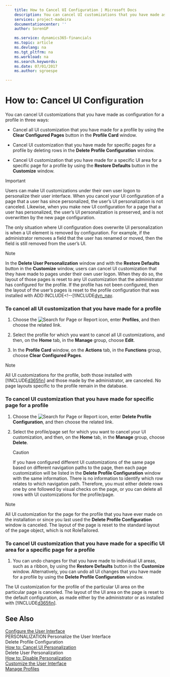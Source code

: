```yaml
---
    title: How to Cancel UI Configuration | Microsoft Docs
    description: You can cancel UI customizations that you have made as configuration for a profile in three ways:
    services: project-madeira
    documentationcenter: ''
    author: SorenGP

    ms.service: dynamics365-financials
    ms.topic: article
    ms.devlang: na
    ms.tgt_pltfrm: na
    ms.workload: na
    ms.search.keywords:
    ms.date: 07/01/2017
    ms.author: sgroespe

---
```

# How to: Cancel UI Configuration
You can cancel UI customizations that you have made as configuration for a profile in three ways:  
  
-   Cancel all UI customization that you have made for a profile by using the **Clear Configured Pages** button in the **Profile Card** window.  
  
-   Cancel UI customization that you have made for specific pages for a profile by deleting rows in the **Delete Profile Configuration** window.  
  
-   Cancel UI customization that you have made for a specific UI area for a specific page for a profile by using the **Restore Defaults** button in the **Customize** window.  
  
> [!IMPORTANT]  
>  Users can make UI customizations under their own user logon to personalize their user interface. When you cancel your UI configuration of a page that a user has since personalized, the user’s UI personalization is not canceled. Likewise, when you make new UI configuration for a page that a user has personalized, the user’s UI personalization is preserved, and is not overwritten by the new page configuration.  
>   
>  The only situation where UI configuration does overwrite UI personalization is when a UI element is removed by configuration. For example, if the administrator removes a field that the user has renamed or moved, then the field is still removed from the user’s UI.  
  
> [!NOTE]  
>  In the **Delete User Personalization** window and with the **Restore Defaults** button in the **Customize** window, users can cancel UI customization that they have made to pages under their own user logon. When they do so, the layout of those pages is reset to any UI customization that the administrator has configured for the profile. If the profile has not been configured, then the layout of the user’s pages is reset to the profile configuration that was installed with ADD INCLUDE<!--[!INCLUDE[dyn_nav](../../includes/how-to-cancel-ui-personalization.md).  
  
### To cancel all UI customization that you have made for a profile  
  
1.  Choose the ![Search for Page or Report](media/ui-search/search_small.png "Search for Page or Report icon") icon, enter **Profiles**, and then choose the related link.  
  
2.  Select the profile for which you want to cancel all UI customizations, and then, on the **Home** tab, in the **Manage** group, choose **Edit**.  
  
3.  In the **Profile Card** window, on the **Actions** tab, in the **Functions** group, choose **Clear Configured Pages**.  
  
> [!NOTE]  
>  All UI customizations for the profile, both those installed with [!INCLUDE[d365fin](includes/d365fin_md.md)] and those made by the administrator, are canceled. No page layouts specific to the profile remain in the database.  
  
### To cancel UI customization that you have made for specific page for a profile  
  
1.  Choose the ![Search for Page or Report](media/ui-search/search_small.png "Search for Page or Report icon") icon, enter **Delete Profile Configuration**, and then choose the related link.  
  
2.  Select the profile/page set for which you want to cancel your UI customization, and then, on the **Home** tab, in the **Manage** group, choose **Delete**.  
  
    > [!CAUTION]  
    >  If you have configured different UI customizations of the same page based on different navigation paths to the page, then each page customization will be listed in the **Delete Profile Configuration** window with the same information. There is no information to identify which row relates to which navigation path. Therefore, you must either delete rows one by one followed by visual checks on the page, or you can delete all rows with UI customizations for the profile/page.  
  
> [!NOTE]  
>  All UI customization for the page for the profile that you have ever made on the installation or since you last used the **Delete Profile Configuration** window is canceled. The layout of the page is reset to the standard layout of the page object, which is not RoleTailored.  
  
### To cancel UI customization that you have made for a specific UI area for a specific page for a profile  
  
1.  You can undo changes for that you have made to individual UI areas, such as a ribbon, by using the **Restore Defaults** button in the **Customize** window. Alternatively, you can undo all UI changes that you have made for a profile by using the **Delete Profile Configuration** window.  
  
 The UI customization for the profile of the particular UI area on the particular page is canceled. The layout of the UI area on the page is reset to the default configuration, as made either by the administrator or as installed with [!INCLUDE[d365fin](includes/d365fin_md.md)].  
  
## See Also  
 [Configure the User Interface](../configure-the-user-interface.md)   
 PERSONALIZATION Personalize the User Interface   
 Delete Profile Configuration   
 [How to: Cancel UI Personalization](../how-to-cancel-ui-personalization.md)   
 Delete User Personalization   
 [How to: Disable Personalization](../how-to-disable-personalization.md)   
 [Customize the User Interface](../customize-the-user-interface.md)   
 [Manage Profiles](../manage-profiles.md)